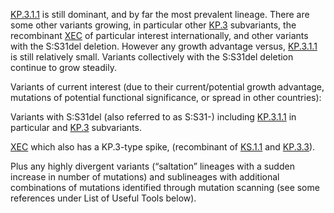 

<u id='KP_3_1_1'>KP.3.1.1</u> is still dominant, and by far the most prevalent lineage. There are some other variants growing, in particular other <u id='KP_3'>KP.3</u> subvariants, the recombinant <u id='XEC'>XEC</u> of particular interest internationally, and other variants with the S:S31del deletion. However any growth advantage versus, <u id='KP_3_1_1'>KP.3.1.1</u> is still relatively small. Variants collectively with the S:S31del deletion continue to grow steadily.



Variants of current interest (due to their current/potential growth advantage, mutations of potential functional significance, or spread in other countries):



Variants with S:S31del (also referred to as S:S31-) including <u id='KP_3_1_1'>KP.3.1.1</u> in particular and <u id='KP_3'>KP.3</u> subvariants.

<u id='XEC'>XEC</u> which also has a KP.3-type spike, (recombinant of <u id='KS_1_1'>KS.1.1</u> and <u id='KP_3_3'>KP.3.3</u>).



Plus any highly divergent variants (“saltation” lineages with a sudden increase in number of mutations) and sublineages with additional combinations of mutations identified through mutation scanning (see some references under List of Useful Tools below).


<!-- edited -->